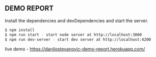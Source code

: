 ## DEMO REPORT



Install the dependencies and devDependencies and start the server.

```sh
$ npm install 
$ npm run start - start node server at http://localhost:3000
$ npm run dev-server - start dev server at http://localhost:4200
```

live demo - https://danilostevanovic-demo-report.herokuapp.com/
